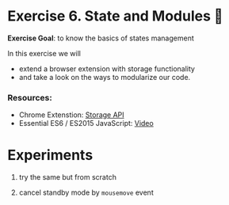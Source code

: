 # Exercise 6. State and Modules :pencil:

**Exercise Goal**: to know the basics of states management

In this exercise we will 
- extend a browser extension with storage functionality 
- and take a look on the ways to modularize our code.

### Resources:

- Chrome Extenstion: [Storage API](https://developer.chrome.com/docs/extensions/reference/storage/)
- Essential ES6 / ES2015 JavaScript: [Video](https://www.youtube.com/watch?v=CozSF5abcTA)


# Experiments

1. try the same but from scratch

2. cancel standby mode by `mousemove` event
